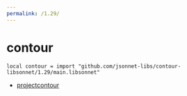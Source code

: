 ```yaml
---
permalink: /1.29/
---
```


# contour

```jsonnet
local contour = import "github.com/jsonnet-libs/contour-libsonnet/1.29/main.libsonnet"
```



* [projectcontour](projectcontour/index.md)